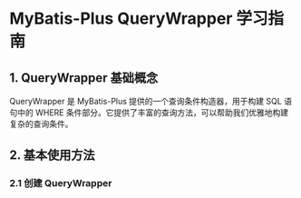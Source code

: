 # MyBatis-Plus QueryWrapper 学习指南

## 1. QueryWrapper 基础概念
QueryWrapper 是 MyBatis-Plus 提供的一个查询条件构造器，用于构建 SQL 语句中的 WHERE 条件部分。它提供了丰富的查询方法，可以帮助我们优雅地构建复杂的查询条件。

## 2. 基本使用方法

### 2.1 创建 QueryWrapper 